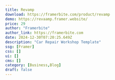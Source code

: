 ```yaml
---
title: Revamp
download: https://framerbite.com/product/revamp
demo: https://revaamp.framer.website/
price: 29
author: "Framerbite"
author_link: https://framerbite.com
date: 2024-12-30T07:20:25.649Z
description: "Car Repair Workshop Template"
ssg: [Framer]
css: []
ui: []
cms: []
category: [Business,Blog]
draft: false
---
```

